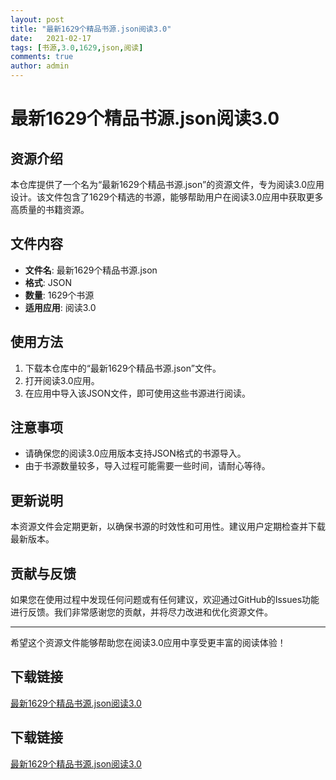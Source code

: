 ```yaml
---
layout: post
title: "最新1629个精品书源.json阅读3.0"
date:   2021-02-17
tags: [书源,3.0,1629,json,阅读]
comments: true
author: admin
---
```

# 最新1629个精品书源.json阅读3.0

## 资源介绍

本仓库提供了一个名为“最新1629个精品书源.json”的资源文件，专为阅读3.0应用设计。该文件包含了1629个精选的书源，能够帮助用户在阅读3.0应用中获取更多高质量的书籍资源。

## 文件内容

- **文件名**: 最新1629个精品书源.json
- **格式**: JSON
- **数量**: 1629个书源
- **适用应用**: 阅读3.0

## 使用方法

1. 下载本仓库中的“最新1629个精品书源.json”文件。
2. 打开阅读3.0应用。
3. 在应用中导入该JSON文件，即可使用这些书源进行阅读。

## 注意事项

- 请确保您的阅读3.0应用版本支持JSON格式的书源导入。
- 由于书源数量较多，导入过程可能需要一些时间，请耐心等待。

## 更新说明

本资源文件会定期更新，以确保书源的时效性和可用性。建议用户定期检查并下载最新版本。

## 贡献与反馈

如果您在使用过程中发现任何问题或有任何建议，欢迎通过GitHub的Issues功能进行反馈。我们非常感谢您的贡献，并将尽力改进和优化资源文件。

---

希望这个资源文件能够帮助您在阅读3.0应用中享受更丰富的阅读体验！

## 下载链接

[最新1629个精品书源.json阅读3.0](https://pan.quark.cn/s/d2453268db23)

## 下载链接

[最新1629个精品书源.json阅读3.0](https://pan.quark.cn/s/4db859982574)